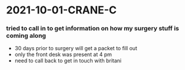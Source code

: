 # 2021-10-01-CRANE-C

### tried to call in to get information on how my surgery stuff is coming along
- 30 days prior to surgery will get a packet to fill out
- only the front desk was present at 4 pm
- need to call back to get in touch with britani
